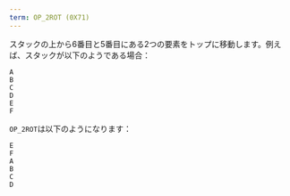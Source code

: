 ```yaml
---
term: OP_2ROT (0X71)
---
```


スタックの上から6番目と5番目にある2つの要素をトップに移動します。例えば、スタックが以下のようである場合：

```text
A
B
C
D
E
F
```

`OP_2ROT`は以下のようになります：

```text
E
F
A
B
C
D
```